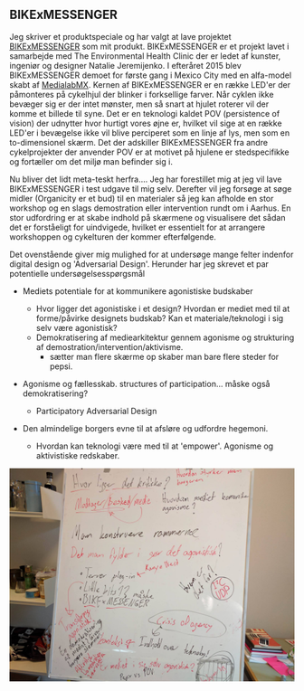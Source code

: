 ## BIKExMESSENGER

Jeg skriver et produktspeciale og har valgt at lave projektet [BIKExMESSENGER](http://www.environmentalhealthclinic.net/portfolio_page/bike-messenger/) som mit produkt. BIKExMESSENGER er et projekt lavet i samarbejde med The Environmental Health Clinic der er ledet af kunster, ingeniør og designer Natalie Jeremijenko. I efteråret 2015 blev BIKExMESSENGER demoet for første gang i Mexico City med en alfa-model skabt af [MedialabMX](https://www.facebook.com/medialabMX/). Kernen af BIKExMESSENGER er en række LED'er der påmonteres på cykelhjul der blinker i forksellige farver. Når cyklen ikke bevæger sig er der intet mønster, men så snart at hjulet roterer vil der komme et billede til syne. Det er en teknologi kaldet POV (persistence of vision) der udnytter hvor hurtigt vores øjne er, hvilket vil sige at en række LED'er i bevægelse ikke vil blive perciperet som en linje af lys, men som en to-dimensionel skærm. Det der adskiller BIKExMESSENGER fra andre cykelprojekter der anvender POV er at motivet på hjulene er stedspecifikke og fortæller om det miljø man befinder sig i.


Nu bliver det lidt meta-teskt herfra....
Jeg har forestillet mig at jeg vil lave BIKExMESSENGER i test udgave til mig selv. Derefter vil jeg forsøge at søge midler (Organicity er et bud) til en materialer så jeg kan afholde en stor workshop og en slags demostration eller intervention rundt om i Aarhus.
En stor udfordring er at skabe indhold på skærmene og visualisere det sådan det er forståeligt for uindvigede, hvilket er essentielt for at arrangere workshoppen og cykelturen der kommer efterfølgende.

Det ovenstående giver mig mulighed for at undersøge mange felter indenfor digital design og 'Adversarial Design'.
Herunder har jeg skrevet et par potentielle undersøgelsesspørgsmål


* Mediets potentiale for at kommunikere agonistiske budskaber
  + Hvor ligger det agonistiske i et design? Hvordan er mediet med til at forme/påvirke designets budskab? Kan et materiale/teknologi i sig selv være agonistisk?


  * Demokratisering af mediearkitektur gennem agonisme og strukturing af demostration/intervention/aktivisme.
    + sætter man flere skærme op skaber man bare flere steder for pepsi.


* Agonisme og fællesskab. structures of participation... måske også demokratisering?
  + Participatory Adversarial Design


* Den almindelige borgers evne til at afsløre og udfordre hegemoni.
  + Hvordan kan teknologi være med til at 'empower'. Agonisme og aktivistiske redskaber.

![Tavlenoter](/projects/notes0927.jpg)
